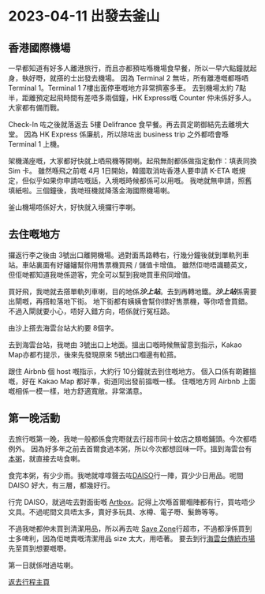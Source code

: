 # 2023-04-11 出發去釜山

## 香港國際機場

一早都知道有好多人離港旅行，而且亦都預咗喺機場食早餐，所以一早六點鐘就起身，執好嘢，就撘的士出發去機場。
因為 Terminal 2 無咗，所有離港嘅都喺哂 Terminal 1。Terminal 1 7樓出面停車嘅地方非常擠塞多車。
去到機場太約 7點半，距離預定起飛時間有差唔多兩個鐘，HK Express嘅 Counter 仲未係好多人。大家都有備而戰。

Check-In 咗之後就落返去 5樓 Delifrance 食早餐。再去買定啲御結先去離境大堂。
因為 HK Express 係廉航，所以除咗出 business trip 之外都唔會喺 Terminal 1 上機。

架機滿座嘅，大家都好快就上哂飛機等開喇。起飛無耐都係做指定動作：填表同換 Sim 卡。
雖然喺飛之前嘅 4月 1日開始，韓國取消咗香港人要申請 K-ETA 嘅規定，但似乎如果你申請咗嘅話，入境嘅時候都係可以用嘅。
我哋就無申請，照舊填紙啦。三個鐘後，我哋班機就降落金海國際機場喇。

釜山機場唔係好大，好快就入境攞行李喇。

## 去住嘅地方

攞返行李之後由 3號出口離開機場。過對面馬路轉右，行幾分鐘後就到單軌列車站。車站裏面有好嬸嬸幫你用售票機買飛 / 儲值卡增值。
雖然佢哋唔識聽英文，但佢哋都知道我哋係遊客，完全可以幫到我哋買車飛同增值。

買好飛，我哋就去撘單軌列車喇，目的地係***沙上站***。去到再轉地鐵。***沙上站***係需要出閘嘅，再撘𨋢落地下街。
地下街都有姨姨會幫你㩒好售票機，等你唔會買錯。不過入閘就要小心，唔好入錯方向，唔係就行冤枉路。

由沙上撘去海雲台站大約要 8個字。

去到海雲台站，我哋由 3號出口上地面。搵出口嘅時候無留意到指示，Kakao Map亦都冇提示，後來先發現原來 5號出口嗰邊有𨋢撘。

跟住 Airbnb 個 host 嘅指示，大約行 10分鐘就去到住嘅地方。
個入口係有啲難搵嘅，好在 Kakao Map 都好準，街道同出發前搵嘅一樣。
住嘅地方同 Airbnb 上面嘅相係一模一樣，地方舒適寬敞。非常滿意。

## 第一晚活動

去旅行嘅第一晚，我哋一般都係食完嘢就去行超市同十蚊店之類嘅鋪頭。今次都唔例外。
因為好多年之前去首爾食過本粥，所以今次都想回味一吓。搵到海雲台有[本粥](https://place.map.kakao.com/19051617)，就直接去咗食喇。

食完本粥，有少少雨。我哋就嗱嗱聲去咗[DAISO](https://place.map.kakao.com/21852991)行一陣，買少少日用品。呢間 DAISO 好大，有三層，都幾好行。

行完 DAISO，就過咗去對面街嘅 [Artbox](https://place.map.kakao.com/1237498094)。記得上次喺首爾嗰陣都有行，買咗唔少文具。不過呢間文具唔太多，賣好多玩具、水樽、電子嘢、髮飾等等。

不過我哋都仲未買到清潔用品，所以再去咗 [Save Zone](https://place.map.kakao.com/1868142553)行超市，不過都淨係買到士多啤利，因為佢哋賣嘅清潔用品 size 太大，用唔著。
要去到行[海雲台傳統市場](https://place.map.kakao.com/18525086)先至買到想要嘅嘢。

第一日就係咁過咗喇。

[返去行程主頁](https://github.com/carlosclk/trips/tree/main/2023-04_Busan_n_Fukuoka)
